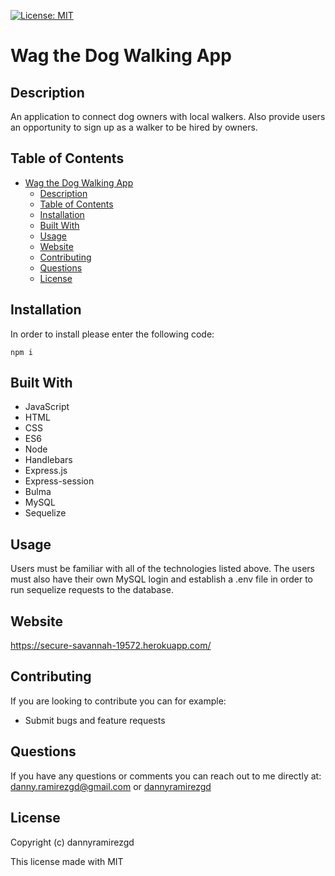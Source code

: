 [![License: MIT](https://img.shields.io/badge/License-MIT-yellow.svg)](https://opensource.org/licenses/MIT)
# Wag the Dog Walking App

## Description
An application to connect dog owners with local walkers. Also provide users an opportunity to sign up as a walker to be hired by owners.

## Table of Contents
- [Wag the Dog Walking App](#wag-the-dog-walking-app)
  - [Description](#description)
  - [Table of Contents](#table-of-contents)
  - [Installation](#installation)
  - [Built With](#built-with)
  - [Usage](#usage)
  - [Website](#website)
  - [Contributing](#contributing)
  - [Questions](#questions)
  - [License](#license)
## Installation
In order to install please enter the following code:
```
npm i
```
## Built With
* JavaScript
* HTML
* CSS
* ES6
* Node
* Handlebars
* Express.js
* Express-session
* Bulma
* MySQL
* Sequelize

## Usage

Users must be familiar with all of the technologies listed above. The users must also have their own MySQL login and establish a .env file in order to run sequelize requests to the database. 

## Website
https://secure-savannah-19572.herokuapp.com/

## Contributing
If you are looking to contribute you can for example: 
* Submit bugs and feature requests


## Questions
If you have any questions or comments you can reach out to me directly at: danny.ramirezgd@gmail.com or [dannyramirezgd](https://github.com/dannyramirezgd)
  
  ## License
  Copyright (c) dannyramirezgd

  This license made with MIT
  
